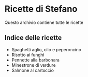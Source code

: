 # Ricette di Stefano

Questo archivio contiene tutte le ricette

## Indice delle ricette

* Spaghetti aglio, olio e peperoncino
* Risotto ai funghi
* Pennette alla barbonara
* Minestrone di verdure
* Salmone al cartoccio